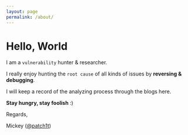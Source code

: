 ```yaml
---
layout: page
permalink: /about/
---
```


# Hello, World

I am a `vulnerability` hunter & researcher.

I really enjoy hunting the `root cause` of all kinds of issues by __reversing & debugging__.

I will keep a record of the analyzing process through the blogs here.



__Stay hungry, stay foolish__ :)



Regards,

Mickey ([@patch1t](https://twitter.com/patch1t))

